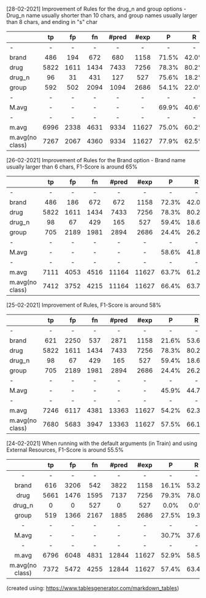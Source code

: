 [28-02-2021] Improvement of Rules for the drug_n and group options - Drug_n name usually shorter than 10 chars, and group names usually larger than 8 chars, and ending in "s" char

                   
|                 |  tp  |  fp  |  fn  | #pred |  #exp |   P   |   R   |   F1  |
|:----------------|:----:|:----:|:----:|:-----:|:-----:|:-----:|:-----:|:-----:|
| -               |   -  |   -  |   -  |   -   |   -   |   -   |   -   |   -   |
| brand           |  486 |  194 |  672 |   680 |  1158 | 71.5% | 42.0% | 52.9% |
| drug            | 5822 | 1611 | 1434 |  7433 |  7256 | 78.3% | 80.2% | 79.3% |
| drug_n          |  96  |  31  |  431 |  127  |  527  | 75.6% | 18.2% | 29.4% |
| group           |  592 | 502  | 2094 |  1094 |  2686 | 54.1% | 22.0% | 31.3% |
| -               |   -  |   -  |   -  |   -   |   -   |   -   |   -   |   -   |
| M.avg           |   -  |   -  |   -  |   -   |   -   | 69.9% | 40.6% | 48.2% |
| -               |   -  |   -  |   -  |   -   |   -   |   -   |   -   |   -   |
| m.avg           | 6996 | 2338 | 4631 | 9334  | 11627 | 75.0% | 60.2% | 68.8% |
| m.avg(no class) | 7267 | 2067 | 4360 | 9334  | 11627 | 77.9% | 62.5% | 69.3% |

[26-02-2021] Improvement of Rules for the Brand option - Brand name usually larger than 6 chars, F1-Score is around 65%

                   
|                 |  tp  |  fp  |  fn  | #pred |  #exp |   P   |   R   |   F1  |
|:----------------|:----:|:----:|:----:|:-----:|:-----:|:-----:|:-----:|:-----:|
| -               |   -  |   -  |   -  |   -   |   -   |   -   |   -   |   -   |
| brand           |  486 |  186 |  672 |   672 |  1158 | 72.3% | 42.0% | 53.1% |
| drug            | 5822 | 1611 | 1434 |  7433 |  7256 | 78.3% | 80.2% | 79.3% |
| drug_n          |  98  |  67  |  429 |  165  |  527  | 59.4% | 18.6% | 28.3% |
| group           |  705 | 2189 | 1981 |  2894 |  2686 | 24.4% | 26.2% | 25.3% |
| -               |   -  |   -  |   -  |   -   |   -   |   -   |   -   |   -   |
| M.avg           |   -  |   -  |   -  |   -   |   -   | 58.6% | 41.8% | 46.5% |
| -               |   -  |   -  |   -  |   -   |   -   |   -   |   -   |   -   |
| m.avg           | 7111 | 4053 | 4516 | 11164 | 11627 | 63.7% | 61.2% | 62.4% |
| m.avg(no class) | 7412 | 3752 | 4215 | 11164 | 11627 | 66.4% | 63.7% | 65.0% |

[25-02-2021] Improvement of Rules, F1-Score is around 58%

                   
|                 |  tp  |  fp  |  fn  | #pred |  #exp |   P   |   R   |   F1  |
|:----------------|:----:|:----:|:----:|:-----:|:-----:|:-----:|:-----:|:-----:|
| -               |   -  |   -  |   -  |   -   |   -   |   -   |   -   |   -   |
| brand           |  621 | 2250 |  537 |  2871 |  1158 | 21.6% | 53.6% | 30.8% |
| drug            | 5822 | 1611 | 1434 |  7433 |  7256 | 78.3% | 80.2% | 79.3% |
| drug_n          |  98  |  67  |  429 |  165  |  527  | 59.4% | 18.6% | 28.3% |
| group           |  705 | 2189 | 1981 |  2894 |  2686 | 24.4% | 26.2% | 25.3% |
| -               |   -  |   -  |   -  |   -   |   -   |   -   |   -   |   -   |
| M.avg           |   -  |   -  |   -  |   -   |   -   | 45.9% | 44.7% | 40.9% |
| -               |   -  |   -  |   -  |   -   |   -   |   -   |   -   |   -   |
| m.avg           | 7246 | 6117 | 4381 | 13363 | 11627 | 54.2% | 62.3% | 58.0% |
| m.avg(no class) | 7680 | 5683 | 3947 | 13363 | 11627 | 57.5% | 66.1% | 61.5% |


[24-02-2021] When running with the default arguments (in Train) and using External Resources, F1-Score is around 55.5%

                   
|                 |  tp  |  fp  |  fn  | #pred |  #exp |   P   |   R   |   F1  |
|:---------------:|:----:|:----:|:----:|:-----:|:-----:|:-----:|:-----:|:-----:|
| -               |   -  |   -  |   -  |   -   |   -   |   -   |   -   |       |
| brand           |  616 | 3206 |  542 |  3822 |  1158 | 16.1% | 53.2% | 24.7% |
| drug            | 5661 | 1476 | 1595 |  7137 |  7256 | 79.3% | 78.0% | 78.7% |
| drug_n          |   0  |   0  |  527 |   0   |  527  |  0.0% |  0.0% |  0.0% |
| group           |  519 | 1366 | 2167 |  1885 |  2686 | 27.5% | 19.3% | 22.7% |
| -               |   -  |   -  |   -  |   -   |   -   |   -   |   -   |   -   |
| M.avg           |   -  |   -  |   -  |   -   |   -   | 30.7% | 37.6% | 31.5% |
| -               |   -  |   -  |   -  |   -   |   -   |   -   |   -   |   -   |
| m.avg           | 6796 | 6048 | 4831 | 12844 | 11627 | 52.9% | 58.5% | 55.5% |
| m.avg(no class) | 7372 | 5472 | 4255 | 12844 | 11627 | 57.4% | 63.4% | 60.3% |

(created using: https://www.tablesgenerator.com/markdown_tables)
